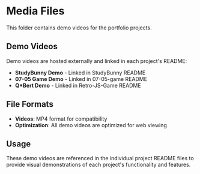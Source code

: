 # Media Files

This folder contains demo videos for the portfolio projects.

## Demo Videos

Demo videos are hosted externally and linked in each project's README:

- **StudyBunny Demo** - Linked in StudyBunny README
- **07-05 Game Demo** - Linked in 07-05-game README  
- **Q*Bert Demo** - Linked in Retro-JS-Game README

## File Formats

- **Videos**: MP4 format for compatibility
- **Optimization**: All demo videos are optimized for web viewing

## Usage

These demo videos are referenced in the individual project README files to provide visual demonstrations of each project's functionality and features.
